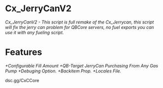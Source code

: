 # Cx_JerryCanV2
*Cx_JerryCanV2 - This script is full remake of the Cx_Jerrycan, this script will fix the jerry can problem for QBCore servers, no fuel exports you can use it with any fueling script.*

# Features
*+Configurable Fill Amount*
*+QB-Target JerryCan Purchasing From Any Gas Pump*
*+Debuging Option.*
*+Backitem Prop.*
*+Locales File.*

dsc.gg/CxCCore 
